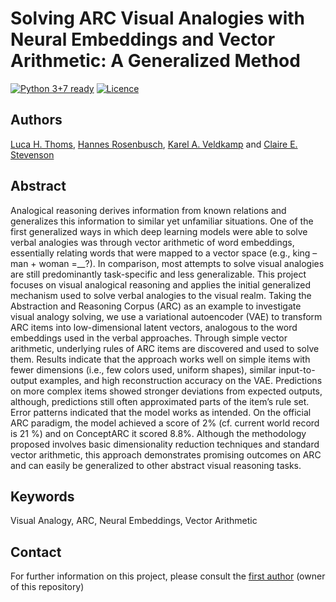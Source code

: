 # Solving ARC Visual Analogies with Neural Embeddings and Vector Arithmetic: A Generalized Method

[![Python 3+7 ready](https://img.shields.io/badge/python-3.8%2B-yellowgreen.svg)](https://www.python.org/)
[![Licence](https://img.shields.io/badge/license-MIT-orange.svg)](LICENSE)

## Authors
[Luca H. Thoms](https://github.com/foger3), [Hannes Rosenbusch](https://hannesrosenbusch.github.io/), [Karel A. Veldkamp](https://github.com/KarelVeldkamp) and [Claire E. Stevenson](https://modelingcreativity.org/people/) 

## Abstract
Analogical reasoning derives information from known relations and generalizes this information to similar yet unfamiliar
situations. One of the first generalized ways in which deep learning models were able to solve verbal analogies was through
vector arithmetic of word embeddings, essentially relating words that were mapped to a vector space (e.g., king – man + woman
=__?). In comparison, most attempts to solve visual analogies are still predominantly task-specific and less generalizable. This
project focuses on visual analogical reasoning and applies the initial generalized mechanism used to solve verbal analogies to
the visual realm. Taking the Abstraction and Reasoning Corpus (ARC) as an example to investigate visual analogy solving,
we use a variational autoencoder (VAE) to transform ARC items into low-dimensional latent vectors, analogous to the word
embeddings used in the verbal approaches. Through simple vector arithmetic, underlying rules of ARC items are discovered
and used to solve them. Results indicate that the approach works well on simple items with fewer dimensions (i.e., few colors
used, uniform shapes), similar input-to-output examples, and high reconstruction accuracy on the VAE. Predictions on more
complex items showed stronger deviations from expected outputs, although, predictions still often approximated parts of the
item’s rule set. Error patterns indicated that the model works as intended. On the official ARC paradigm, the model achieved
a score of 2% (cf. current world record is 21 %) and on ConceptARC it scored 8.8%. Although the methodology proposed
involves basic dimensionality reduction techniques and standard vector arithmetic, this approach demonstrates promising
outcomes on ARC and can easily be generalized to other abstract visual reasoning tasks.

## Keywords
Visual Analogy, ARC, Neural Embeddings, Vector Arithmetic

## Contact
For further information on this project, please consult the [first author](https://github.com/foger3) (owner of this repository)
